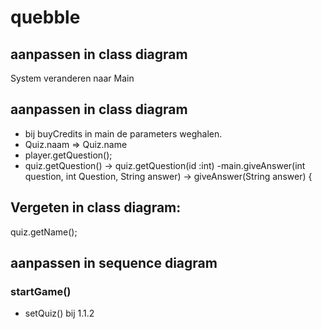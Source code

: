 # quebble

## aanpassen in class diagram
System veranderen naar Main

## aanpassen in class diagram
- bij buyCredits in main de parameters weghalen.
- Quiz.naam => Quiz.name 
- player.getQuestion();
- quiz.getQuestion() -> quiz.getQuestion(id :int)
-main.giveAnswer(int question, int Question, String answer) -> giveAnswer(String answer) {

## Vergeten in class diagram:
quiz.getName();

## aanpassen in sequence diagram 
### startGame()
-  setQuiz() bij 1.1.2